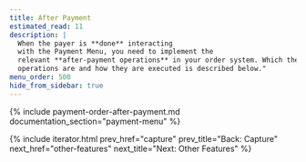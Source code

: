 ```yaml
---
title: After Payment
estimated_read: 11
description: |
  When the payer is **done** interacting
  with the Payment Menu, you need to implement the
  relevant **after-payment operations** in your order system. Which these
  operations are and how they are executed is described below."
menu_order: 500
hide_from_sidebar: true
---
```


{% include payment-order-after-payment.md documentation_section="payment-menu" %}

{% include iterator.html prev_href="capture"
                         prev_title="Back: Capture"
                         next_href="other-features"
                         next_title="Next: Other Features" %}

[payment-order]: /payment-menu/payment-order
